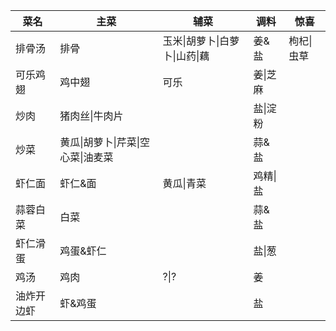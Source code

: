 | 菜名       | 主菜                               | 辅菜                           | 调料     | 惊喜       |
| ---------- | ---------------------------------- | ------------------------------ | -------- | ---------- |
| 排骨汤     | 排骨                               | 玉米\|胡萝卜\|白萝卜\|山药\|藕 | 姜&盐    | 枸杞\|虫草 |
| 可乐鸡翅   | 鸡中翅                             | 可乐                           | 姜\|芝麻 |            |
| 炒肉       | 猪肉丝\|牛肉片                     |                                | 盐\|淀粉 |            |
| 炒菜       | 黄瓜\|胡萝卜\|芹菜\|空心菜\|油麦菜 |                                | 蒜&盐    |            |
| 虾仁面     | 虾仁&面                            | 黄瓜\|青菜                     | 鸡精\|盐 |            |
| 蒜蓉白菜   | 白菜                               |                                | 蒜&盐    |            |
| 虾仁滑蛋   | 鸡蛋&虾仁                          |                                | 盐\|葱   |            |
| 鸡汤       | 鸡肉                               | ?\|?                           | 姜       |            |
| 油炸开边虾 | 虾&鸡蛋                            |                                | 盐       |            |

